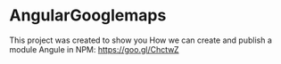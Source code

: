 # AngularGooglemaps

This project was created to show you How we can create and publish a module Angule in NPM: https://goo.gl/ChctwZ
